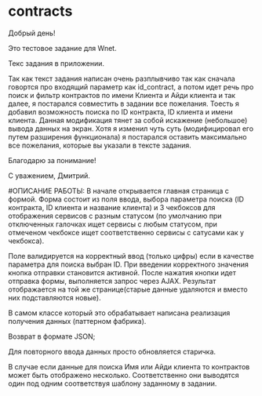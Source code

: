 # contracts
Добрый день!

Это тестовое задание для Wnet.

Текс задания в приложении.

Так как текст задания написан очень разплывчиво так как сначала говортся про входящий параметр как id_contract,
а потом идет речь про поиск и фильтр контрактов по имени Клиента и Айди клиента и так далее, я постарался совместить в задании
все пожелания. Тоесть я добавил возможность поиска по ID контракта, ID клиента и имени клиента. Данная модификация тянет за собой
искажение (небольшое) вывода данных на экран. Хотя я изменил чуть суть (модифицировал его путем разширения функционала) я постарался
оставить максимально все пожелания, которые вы указали в тексте задания.

Благодарю за понимание!

С уважением,
Дмитрий.

#ОПИСАНИЕ РАБОТЫ:
В начале открывается главная страница с формой. Форма состоит из поля ввода, выбора параметра поиска (ID контракта, ID клиента и название клиента)
и 3 чекбоксов для отображения сервисов с разным статусом (по умолчанию при отключенных галочках ищет сервисы с любым статусом, при отмеченом
чекбоксе ищет соответственно сервисы с сатусами как у чекбокса).

Поле валидируется на корректный ввод (только цифры) если в качестве параметра для поиска выбран ID. При введении корректного значения
кнопка отправки становится активной.
После нажатия кнопки идет отправка формы, выполняется запрос через AJAX. Результат отображается на той же странице(старые данные удаляются и вместо них подставляются новые).

В самом классе который это обрабатывает написана реализация получения данных (паттерном фабрика).

Возврат в формате JSON;

Для повторного ввода данных просто обновляется старичка.

В случае если данные для поиска Имя или Айди клиента то контрактов может быть отображено несколько. Соответственно они выводятся один под одним соответствуя шаблону заданному в задании.